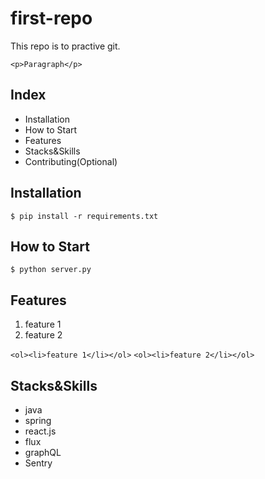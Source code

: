# first-repo

This repo is to practive git.

`<p>Paragraph</p>`

## Index

- Installation
- How to Start
- Features
- Stacks&Skills
- Contributing(Optional)

## Installation

```shell
$ pip install -r requirements.txt
```

## How to Start

```shell
$ python server.py
```

## Features

1. feature 1
2. feature 2

`<ol><li>feature 1</li></ol>`
`<ol><li>feature 2</li></ol>`

## Stacks&Skills

- java
- spring
- react.js
- flux
- graphQL
- Sentry


